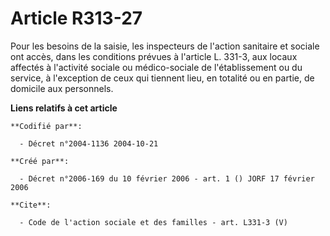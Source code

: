 # Article R313-27

Pour les besoins de la saisie, les inspecteurs de l'action sanitaire et sociale ont accès, dans les conditions prévues à
l'article L. 331-3, aux locaux affectés à l'activité sociale ou médico-sociale de l'établissement ou du service, à
l'exception de ceux qui tiennent lieu, en totalité ou en partie, de domicile aux personnels.

**Liens relatifs à cet article**

	**Codifié par**:

	  - Décret n°2004-1136 2004-10-21

	**Créé par**:

	  - Décret n°2006-169 du 10 février 2006 - art. 1 () JORF 17 février 2006

	**Cite**:

	  - Code de l'action sociale et des familles - art. L331-3 (V)
